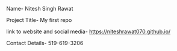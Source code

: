 Name- Nitesh Singh Rawat

Project Title- My first repo

link to website and social media- https://niteshrawat070.github.io/

Contact Details- 519-619-3206
